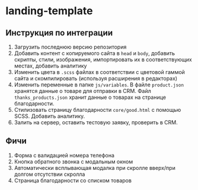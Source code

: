 # landing-template

## Инструкция по интеграции

1. Загрузить последнюю версию репозитория
2. Добавить контент с копируемого сайта в `head` и `body`, добавить скрипты, стили, изображения, импортировать их в соответствующих местах, добавить аналитику
3. Изменить цвета в `.scss` файлах в соответствии с цветовой гаммой сайта и скомпилировать (используя расширения в редакторах)
4. Изменить переменные в папке `js/variables`. В файле `product.json` хранятся данные о товаре для отправки в CRM. Файл `thanks_products.json` хранит данные о товарах на странице благодарности.
5. Стилизовать страницу благодарности `core/good.html` с помощью SCSS. Добавить аналитику.
6. Залить на сервер, оставить тестовую заявку, проверить в CRM.

## Фичи

1. Форма с валидацией номера телефона
2. Кнопка обратного звонка с модальным окном
3. Автоматически всплывающая модалка при скролле вверх/при долгом отсутствии скролла
4. Страница благодарности со списком товаров

